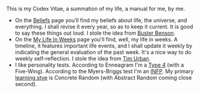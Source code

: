 This is my Codex Vitae, a summation of my life, a manual for me, by me.

- On the [Beliefs](beliefs.md) page you'll find my beliefs about life, the universe, and everything. I shall revise it every year, so as to keep it current. It is good to say these things out loud. I stole the idea from [Buster Benson](https://busterbenson.com/blog/2012/11-28-codex-vitae/).
- On the [My Life In Weeks](weeks.html) page you'll find, well, my life in weeks. A timeline, it features important life events, and I shall update it weekly by indicating the general evaluation of the past week. It's a nice way to do weekly self-reflection. I stole the idea from [Tim Urban](https://waitbutwhy.com/2014/05/life-weeks.html).
- I like personality tests. According to Enneagram I'm a [Type 4](https://www.enneagraminstitute.com/type-4/) (with a Five-Wing). According to the Myers-Briggs test I'm an [INFP](https://www.16personalities.com/infp-personality). My primary [learning stye](https://web.cortland.edu/andersmd/learning/gregorc.htm) is Concrete Random (with Abstract Random coming close second).